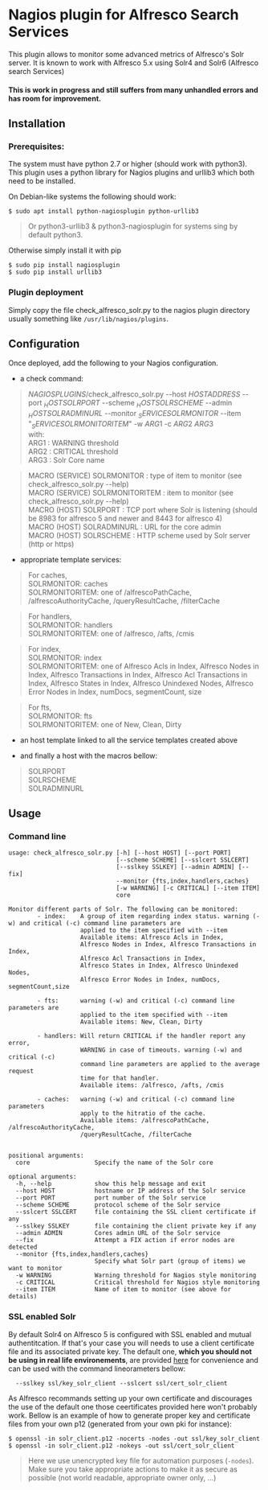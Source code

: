 # Nagios plugin for Alfresco Search Services

This plugin allows to monitor some advanced metrics of Alfresco's Solr server.
It is known to work with Alfresco 5.x using Solr4 and Solr6 (Alfresco search Services)

#### This is work in progress and still suffers from many unhandled errors and has room for improvement.

## Installation

### Prerequisites:

The system must have python 2.7 or higher (should work with python3).
This plugin uses a python library for Nagios plugins and urllib3 which both need to be installed.

On Debian-like systems the following should work:

```
$ sudo apt install python-nagiosplugin python-urllib3
```

> Or python3-urllib3 & python3-nagiosplugin for systems sing by default python3.

Otherwise simply install it with pip

```
$ sudo pip install nagiosplugin
$ sudo pip install urllib3
```

### Plugin deployment

Simply copy the file check_alfresco_solr.py to the nagios plugin directory usually something like `/usr/lib/nagios/plugins`.

## Configuration

Once deployed, add the following to your Nagios configuration.

* a check command:

> $NAGIOSPLUGINS$/check_alfresco_solr.py --host $HOSTADDRESS$ --port $_HOSTSOLRPORT$ --scheme $_HOSTSOLRSCHEME$ --admin $_HOSTSOLRADMINURL$ --monitor $_SERVICESOLRMONITOR$ --item "$_SERVICESOLRMONITORITEM$" -w $ARG1$ -c $ARG2$ $ARG3$  
with:  
ARG1 : WARNING threshold  
ARG2 : CRITICAL threshold  
ARG3 : Solr Core name  

> MACRO (SERVICE) SOLRMONITOR : type of item to monitor (see check_alfresco_solr.py --help)  
MACRO (SERVICE) SOLRMONITORITEM : item to monitor (see check_alfresco_solr.py --help)  
MACRO (HOST) SOLRPORT : TCP port where Solr is listening (should be 8983 for alfresco 5 and newer and 8443 for alfresco 4)  
MACRO (HOST) SOLRADMINURL : URL for the core admin  
MACRO (HOST) SOLRSCHEME : HTTP scheme used by Solr server (http or https)

* appropriate template services:

> For caches,  
SOLRMONITOR: caches  
SOLRMONITORITEM: one of /alfrescoPathCache, /alfrescoAuthorityCache, /queryResultCache, /filterCache  

> For handlers,  
SOLRMONITOR: handlers  
SOLRMONITORITEM: one of /alfresco, /afts, /cmis  

> For index,  
SOLRMONITOR: index  
SOLRMONITORITEM: one of Alfresco Acls in Index, Alfresco Nodes in Index, Alfresco Transactions in Index, Alfresco Acl Transactions in Index, Alfresco States in Index, Alfresco Unindexed Nodes, Alfresco Error Nodes in Index, numDocs, segmentCount, size  

> For fts,  
SOLRMONITOR: fts  
SOLRMONITORITEM: one of New, Clean, Dirty

* an host template linked to all the service templates created above

* and finally a host with the macros bellow:

> SOLRPORT  
SOLRSCHEME  
SOLRADMINURL

## Usage

### Command line

```
usage: check_alfresco_solr.py [-h] [--host HOST] [--port PORT]
                              [--scheme SCHEME] [--sslcert SSLCERT]
                              [--sslkey SSLKEY] [--admin ADMIN] [--fix]
                              --monitor {fts,index,handlers,caches}
                              [-w WARNING] [-c CRITICAL] [--item ITEM]
                              core

Monitor different parts of Solr. The following can be monitored:
        - index:    A group of item regarding index status. warning (-w) and critical (-c) command line parameters are
                    applied to the item specified with --item
                    Available items: Alfresco Acls in Index,
                    Alfresco Nodes in Index, Alfresco Transactions in Index,
                    Alfresco Acl Transactions in Index,
                    Alfresco States in Index, Alfresco Unindexed Nodes,
                    Alfresco Error Nodes in Index, numDocs, segmentCount,size

        - fts:      warning (-w) and critical (-c) command line parameters are
                    applied to the item specified with --item
                    Available items: New, Clean, Dirty

        - handlers: Will return CRITICAL if the handler report any error,
                    WARNING in case of timeouts. warning (-w) and critical (-c)
                    command line parameters are applied to the average request
                    time for that handler.
                    Available items: /alfresco, /afts, /cmis

        - caches:   warning (-w) and critical (-c) command line parameters
                    apply to the hitratio of the cache.
                    Available items: /alfrescoPathCache, /alfrescoAuthorityCache,
                    /queryResultCache, /filterCache


positional arguments:
  core                  Specify the name of the Solr core

optional arguments:
  -h, --help            show this help message and exit
  --host HOST           hostname or IP address of the Solr service
  --port PORT           port number of the Solr service
  --scheme SCHEME       protocol scheme of the Solr service
  --sslcert SSLCERT     file containing the SSL client certificate if any
  --sslkey SSLKEY       file containing the client private key if any
  --admin ADMIN         Cores admin URL of the Solr service
  --fix                 Attempt a FIX action if error nodes are detected
  --monitor {fts,index,handlers,caches}
                        Specify what Solr part (group of items) we want to monitor
  -w WARNING            Warning threshold for Nagios style monitoring
  -c CRITICAL           Critical threshold for Nagios style monitoring
  --item ITEM           Name of item to monitor (see above for details)
```

### SSL enabled Solr

By default Solr4 on Alfresco 5 is configured with SSL enabled and mutual authentitcation. If that's your case you will needs to use a client certificate file and its associated private key.
The default one, **which you should not be using in real life environements**, are provided [here](ssl/) for convenience and can be used with the command lineorameters bellow:

```
  --sslkey ssl/key_solr_client --sslcert ssl/cert_solr_client
```

As Alfresco recommands setting up your own certificate and discourages the use of the default one those ceertificates provided here won't probably work.
Bellow is an example of how to generate proper key and certificate files from your own p12 (generated from your own pki for instance):

```
$ openssl -in solr_client.p12 -nocerts -nodes -out ssl/key_solr_client
$ openssl -in solr_client.p12 -nokeys -out ssl/cert_solr_client
```

> Here we use unencrypted key file for automation purposes (`-nodes`). Make sure you take appropriate actions to make it as secure as possible (not world readable, appropriate owner only, ...)
